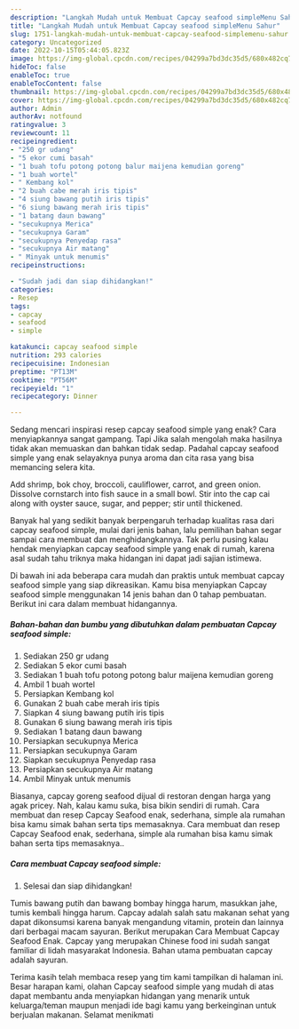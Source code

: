 ```yaml
---
description: "Langkah Mudah untuk Membuat Capcay seafood simpleMenu Sahur"
title: "Langkah Mudah untuk Membuat Capcay seafood simpleMenu Sahur"
slug: 1751-langkah-mudah-untuk-membuat-capcay-seafood-simplemenu-sahur
category: Uncategorized
date: 2022-10-15T05:44:05.823Z
image: https://img-global.cpcdn.com/recipes/04299a7bd3dc35d5/680x482cq70/capcay-seafood-simple-foto-resep-utama.jpg
hideToc: false
enableToc: true
enableTocContent: false
thumbnail: https://img-global.cpcdn.com/recipes/04299a7bd3dc35d5/680x482cq70/capcay-seafood-simple-foto-resep-utama.jpg
cover: https://img-global.cpcdn.com/recipes/04299a7bd3dc35d5/680x482cq70/capcay-seafood-simple-foto-resep-utama.jpg
author: Admin
authorAv: notfound
ratingvalue: 3
reviewcount: 11
recipeingredient:
- "250 gr udang"
- "5 ekor cumi basah"
- "1 buah tofu potong potong balur maijena kemudian goreng"
- "1 buah wortel"
- " Kembang kol"
- "2 buah cabe merah iris tipis"
- "4 siung bawang putih iris tipis"
- "6 siung bawang merah iris tipis"
- "1 batang daun bawang"
- "secukupnya Merica"
- "secukupnya Garam"
- "secukupnya Penyedap rasa"
- "secukupnya Air matang"
- " Minyak untuk menumis"
recipeinstructions:

- "Sudah jadi dan siap dihidangkan!"
categories:
- Resep
tags:
- capcay
- seafood
- simple

katakunci: capcay seafood simple 
nutrition: 293 calories
recipecuisine: Indonesian
preptime: "PT13M"
cooktime: "PT56M"
recipeyield: "1"
recipecategory: Dinner

---
```



Sedang mencari inspirasi resep capcay seafood simple yang enak? Cara menyiapkannya sangat gampang. Tapi Jika salah mengolah maka hasilnya tidak akan memuaskan dan bahkan tidak sedap. Padahal capcay seafood simple yang enak selayaknya punya aroma dan cita rasa yang bisa memancing selera kita.


Add shrimp, bok choy, broccoli, cauliflower, carrot, and green onion. Dissolve cornstarch into fish sauce in a small bowl. Stir into the cap cai along with oyster sauce, sugar, and pepper; stir until thickened.

Banyak hal yang sedikit banyak berpengaruh terhadap kualitas rasa dari capcay seafood simple, mulai dari jenis bahan, lalu pemilihan bahan segar sampai cara membuat dan menghidangkannya. Tak perlu pusing kalau hendak menyiapkan capcay seafood simple yang enak di rumah, karena asal sudah tahu triknya maka hidangan ini dapat jadi sajian istimewa.


Di bawah ini ada beberapa cara mudah dan praktis untuk membuat capcay seafood simple yang siap dikreasikan. Kamu bisa menyiapkan Capcay seafood simple menggunakan 14 jenis bahan dan 0 tahap pembuatan. Berikut ini cara dalam membuat hidangannya.

<!--inarticleads1-->

##### Bahan-bahan dan bumbu yang dibutuhkan dalam pembuatan Capcay seafood simple:

1. Sediakan 250 gr udang
1. Sediakan 5 ekor cumi basah
1. Sediakan 1 buah tofu potong potong balur maijena kemudian goreng
1. Ambil 1 buah wortel
1. Persiapkan  Kembang kol
1. Gunakan 2 buah cabe merah iris tipis
1. Siapkan 4 siung bawang putih iris tipis
1. Gunakan 6 siung bawang merah iris tipis
1. Sediakan 1 batang daun bawang
1. Persiapkan secukupnya Merica
1. Persiapkan secukupnya Garam
1. Siapkan secukupnya Penyedap rasa
1. Persiapkan secukupnya Air matang
1. Ambil  Minyak untuk menumis


Biasanya, capcay goreng seafood dijual di restoran dengan harga yang agak pricey. Nah, kalau kamu suka, bisa bikin sendiri di rumah. Cara membuat dan resep Capcay Seafood enak, sederhana, simple ala rumahan bisa kamu simak bahan serta tips memasaknya. Cara membuat dan resep Capcay Seafood enak, sederhana, simple ala rumahan bisa kamu simak bahan serta tips memasaknya.. 

<!--inarticleads2-->

##### Cara membuat Capcay seafood simple:


1. Selesai dan siap dihidangkan!

Tumis bawang putih dan bawang bombay hingga harum, masukkan jahe, tumis kembali hingga harum. Capcay adalah salah satu makanan sehat yang dapat dikonsumsi karena banyak mengandung vitamin, protein dan lainnya dari berbagai macam sayuran. Berikut merupakan Cara Membuat Capcay Seafood Enak. Capcay yang merupakan Chinese food ini sudah sangat familiar di lidah masyarakat Indonesia. Bahan utama pembuatan capcay adalah sayuran. 

Terima kasih telah membaca resep yang tim kami tampilkan di halaman ini. Besar harapan kami, olahan Capcay seafood simple yang mudah di atas dapat membantu anda menyiapkan hidangan yang menarik untuk keluarga/teman maupun menjadi ide bagi kamu yang berkeinginan untuk berjualan makanan. Selamat menikmati
